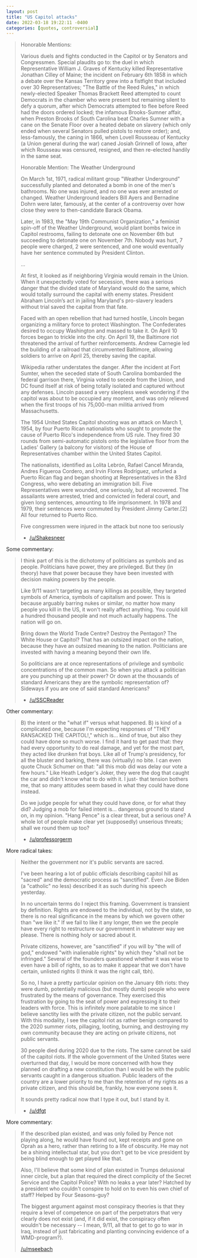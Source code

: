 ```yaml
---
layout: post
title: "US Capitol attacks"
date: 2022-03-18 19:22:11 -0400
categories: [quotes, controversial]
---
```


> Honorable Mentions:
>
> Various duels and fights conducted in the Capitol or by Senators and Congressmen. Special plaudits go to: the duel in which Representative William J. Graves of Kentucky killed Representative Jonathan Cilley of Maine; the incident on February 6th 1858 in which a debate over the Kansas Territory grew into a fistfight that included over 30 Representatives; "The Battle of the Reed Rules," in which newly-elected Speaker Thomas Brackett Reed attempted to count Democrats in the chamber who were present but remaining silent to defy a quorum, after which Democrats attempted to flee before Reed had the doors ordered locked; the infamous Brooks-Sumner affair, when Preston Brooks of South Carolina beat Charles Sumner with a cane on the Senate Floor over a heated debate on slavery (which only ended when several Senators pulled pistols to restore order); and, less-famously, the caning in 1866, when Lovell Rousseau of Kentucky (a Union general during the war) caned Josiah Grinnell of Iowa, after which Rousseau was censured, resigned, and then re-elected handily in the same seat.
><!--break-->
>
> Honorable Mention: The Weather Underground
>
> On March 1st, 1971, radical militant group "Weather Underground" successfully planted and detonated a bomb in one of the men's bathrooms. No one was injured, and no one was ever arrested or changed. Weather Underground leaders Bill Ayers and Bernadine Dohrn were later, famously, at the center of a controversy over how close they were to then-candidate Barack Obama.
> 
> Later, in 1983, the "May 19th Communist Organization," a feminist spin-off of the Weather Underground, would plant bombs twice in Capitol restrooms, failing to detonate one on November 6th but succeeding to detonate one on November 7th. Nobody was hurt, 7 people were charged, 2 were sentenced, and one would eventually have her sentence commuted by President Clinton.
>
> ...
> 
> At first, it looked as if neighboring Virginia would remain in the Union. When it unexpectedly voted for secession, there was a serious danger that the divided state of Maryland would do the same, which would totally surround the capital with enemy states. President Abraham Lincoln’s act in jailing Maryland's pro-slavery leaders without trial saved the capital from that fate.
>
> Faced with an open rebellion that had turned hostile, Lincoln began organizing a military force to protect Washington. The Confederates desired to occupy Washington and massed to take it. On April 10 forces began to trickle into the city. On April 19, the Baltimore riot threatened the arrival of further reinforcements. Andrew Carnegie led the building of a railroad that circumvented Baltimore, allowing soldiers to arrive on April 25, thereby saving the capital.
> 
> Wikipedia rather understates the danger. After the incident at Fort Sumter, when the seceded state of South Carolina bombarded the federal garrison there, Virginia voted to secede from the Union, and DC found itself at risk of being totally isolated and captured without any defenses. Lincoln passed a very sleepless week wondering if the capitol was about to be occupied any moment, and was only relieved when the first troops of his 75,000-man militia arrived from Massachusetts.
> 
> The 1954 United States Capitol shooting was an attack on March 1, 1954, by four Puerto Rican nationalists who sought to promote the cause of Puerto Rico's independence from US rule. They fired 30 rounds from semi-automatic pistols onto the legislative floor from the Ladies' Gallery (a balcony for visitors) of the House of Representatives chamber within the United States Capitol.
> 
> The nationalists, identified as Lolita Lebrón, Rafael Cancel Miranda, Andres Figueroa Cordero, and Irvin Flores Rodríguez, unfurled a Puerto Rican flag and began shooting at Representatives in the 83rd Congress, who were debating an immigration bill. Five Representatives were wounded, one seriously, but all recovered. The assailants were arrested, tried and convicted in federal court, and given long sentences, amounting to life imprisonment. In 1978 and 1979, their sentences were commuted by President Jimmy Carter.[2] All four returned to Puerto Rico.
> 
> Five congressmen were injured in the attack but none too seriously
>
> - [/u/Shakesneer](https://old.reddit.com/r/TheMotte/comments/ruvu1k/culture_war_roundup_for_the_week_of_january_03/hrifu7l/?context=999)

Some commentary:

> I think part of this is the dichotomy of politicians as symbols and as people. Politicians have power, they are privileged. But they (in theory) have that power because they have been invested with decision making powers by the people. 
>
> Like 9/11 wasn't targeting as many killings as possible, they targeted symbols of America, symbols of capitalism and power. This is because arguably barring nukes or similar, no matter how many people you kill in the US, it won't really affect anything. You could kill a hundred thousand people and not much actually happens. The nation will go on.
>
> Bring down the World Trade Centre? Destroy the Pentagon? The White House or Capitol? That has an outsized impact on the nation, because they have an outsized meaning to the nation. Politicians are invested with having a meaning beyond their own life. 
> 
> So politicians are at once representations of privilege and symbolic concentrations of the common man. So when you attack a politician are you punching up at their power? Or down at the thousands of standard Americans they are the symbolic representation of? Sideways if you are one of said standard Americans?
>
> - [/u/SSCReader](https://old.reddit.com/r/TheMotte/comments/ruvu1k/culture_war_roundup_for_the_week_of_january_03/hrobo4f/?context=999)

Other commentary:

> B) the intent or the "what if" versus what happened. B) is kind of a complicated one, because I'm expecting responses of "THEY RANSACKED THE CAPITOL!," which is... kind of true, but also they could have done so much worse. I find it hard to get past that: they had every opportunity to do real damage, and yet for the most part, they acted like drunken frat boys. Like all of Trump's presidency, for all the bluster and barking, there was (virtually) no bite. I can even quote Chuck Schumer on that: "all this mob did was delay our vote a few hours." Like Heath Ledger's Joker, they were the dog that caught the car and didn't know what to do with it. I just- that tension bothers me, that so many attitudes seem based in what they could have done instead. 
> 
> Do we judge people for what they could have done, or for what they did? Judging a mob for failed intent is... dangerous ground to stand on, in my opinion. "Hang Pence" is a clear threat, but a serious one? A whole lot of people make clear yet (supposedly) unserious threats; shall we round them up too?
> 
> - [/u/professorgerm](https://old.reddit.com/r/TheMotte/comments/ruvu1k/culture_war_roundup_for_the_week_of_january_03/hrnl5ze/?context=999)

More radical takes:

> Neither the government nor it's public servants are sacred.
> 
> I've been hearing a lot of public officials describing capitol hill as "sacred" and the democratic process as "sanctified". Even Joe Biden (a "catholic" no less) described it as such during his speech yesterday.
> 
> In no uncertain terms do I reject this framing. Government is transient by definition. Rights are endowed to the individual, not by the state, so there is no real significance in the means by which we govern other than "we like it." If we fail to like it any longer, then we the people have every right to restructure our government in whatever way we please. There is nothing holy or sacred about it.
> 
> Private citizens, however, are "sanctified" if you will by "the will of god," endowed "with inalienable rights" by which they "shall not be infringed." Several of the founders questioned whether it was wise to even have a bill of rights, so as to make it appear that we don't have certain, unlisted rights (I think it was the right call, tbh).
> 
> So no, I have a pretty particular opinion on the January 6th riots: they were dumb, potentially malicious (but mostly dumb) people who were frustrated by the means of governance. They exercised this frustration by going to the seat of power and expressing it to their leaders with force. This is infinitely more palatable to me since I believe sanctity lies with the private citizen, not the public servant. With this modality, I see the capitol riot as rather benign compared to the 2020 summer riots, pillaging, looting, burning, and destroying my own community because they are acting on private citizens, not public servants.
> 
> 30 people died during 2020 due to the riots. The same cannot be said of the capitol riots. If the whole government of the United States were overturned that day, I would be more concerned with how they planned on drafting a new constitution than I would be with the public servants caught in a dangerous situation. Public leaders of the country are a lower priority to me than the retention of my rights as a private citizen, and this should be, frankly, how everyone sees it.
> 
> It sounds pretty radical now that I type it out, but I stand by it.
>
> - [/u/dfgt](https://old.reddit.com/r/TheMotte/comments/ruvu1k/culture_war_roundup_for_the_week_of_january_03/hrp0e89/?context=999)

More commentary:

> If the described plan existed, and was only foiled by Pence not playing along, he would have found out, kept receipts and gone on Oprah as a hero, rather than retiring to a life of obscurity. He may not be a shining intellectual star, but you don't get to be vice president by being blind enough to get played like that. 
> 
> Also, I'll believe that some kind of plan existed in Trumps delusional inner circle, but a plan that required the direct complicity of the Secret Service and the Capitol Police? With no leaks a year later? Hatched by a president who couldn't conspire to hold on to even his own chief of staff? Helped by Four Seasons-guy?
> 
> The biggest argument against most conspiracy theories is that they require a level of competence on part of the perpetrators that very clearly does not exist (and, if it did exist, the conspiracy often wouldn't be necessary -- I mean, 9/11, all that to get to go to war in Iraq, instead of just fabricating and planting convincing evidence of a WMD-program?).
>
> [/u/mseebach](https://old.reddit.com/r/TheMotte/comments/s80liw/quality_contributions_report_for_january_2022_12/htso54t/?context=999)